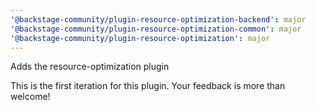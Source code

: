 ```yaml
---
'@backstage-community/plugin-resource-optimization-backend': major
'@backstage-community/plugin-resource-optimization-common': major
'@backstage-community/plugin-resource-optimization': major
---
```


Adds the resource-optimization plugin

This is the first iteration for this plugin. Your feedback is more than welcome!  
